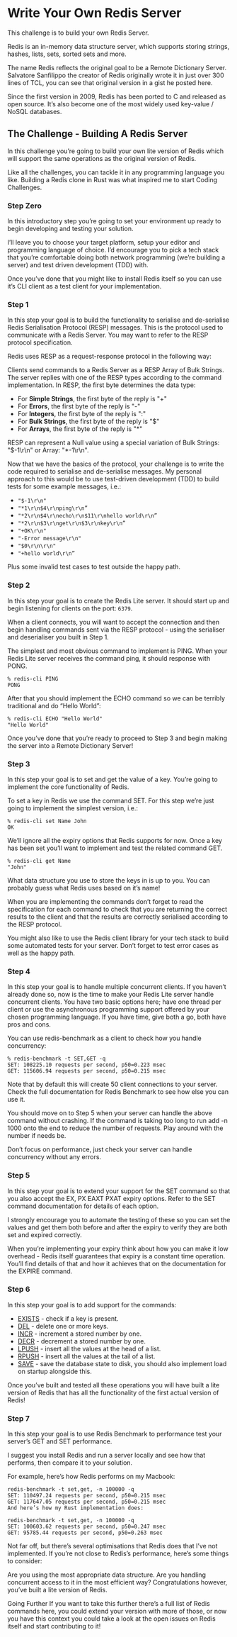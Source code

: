 # Write Your Own Redis Server
This challenge is to build your own Redis Server.

Redis is an in-memory data structure server, which supports storing strings, hashes, lists, sets, sorted sets and more.

The name Redis reflects the original goal to be a Remote Dictionary Server. Salvatore Sanfilippo the creator of Redis originally wrote it in just over 300 lines of TCL, you can see that original version in a gist he posted here.

Since the first version in 2009, Redis has been ported to C and released as open source. It’s also become one of the most widely used key-value / NoSQL databases.

## The Challenge - Building A Redis Server
In this challenge you’re going to build your own lite version of Redis which will support the same operations as the original version of Redis.

Like all the challenges, you can tackle it in any programming language you like. Building a Redis clone in Rust was what inspired me to start Coding Challenges.

### Step Zero
In this introductory step you’re going to set your environment up ready to begin developing and testing your solution.

I’ll leave you to choose your target platform, setup your editor and programming language of choice. I’d encourage you to pick a tech stack that you’re comfortable doing both network programming (we’re building a server) and test driven development (TDD) with.

Once you’ve done that you might like to install Redis itself so you can use it’s CLI client as a test client for your implementation.

### Step 1
In this step your goal is to build the functionality to serialise and de-serialise Redis Serialisation Protocol (RESP) messages. This is the protocol used to communicate with a Redis Server. You may want to refer to the RESP protocol specification.

Redis uses RESP as a request-response protocol in the following way:

Clients send commands to a Redis Server as a RESP Array of Bulk Strings.
The server replies with one of the RESP types according to the command implementation.
In RESP, the first byte determines the data type:

- For **Simple Strings**, the first byte of the reply is "+"
- For **Errors**, the first byte of the reply is "-"
- For **Integers**, the first byte of the reply is ":"
- For **Bulk Strings**, the first byte of the reply is "$"
- For **Arrays**, the first byte of the reply is "*"

RESP can represent a Null value using a special variation of Bulk Strings: "$-1\r\n" or Array: "*-1\r\n".

Now that we have the basics of the protocol, your challenge is to write the code required to serialise and de-serialise messages. My personal approach to this would be to use test-driven development (TDD) to build tests for some example messages, i.e.:

- ```"$-1\r\n"```
- ```"*1\r\n$4\r\nping\r\n”```
- ```"*2\r\n$4\r\necho\r\n$11\r\nhello world\r\n”```
- ```"*2\r\n$3\r\nget\r\n$3\r\nkey\r\n”```
- ```"+OK\r\n"```
- ```"-Error message\r\n"```
- ```"$0\r\n\r\n"```
- ```"+hello world\r\n”```

Plus some invalid test cases to test outside the happy path.

### Step 2
In this step your goal is to create the Redis Lite server. It should start up and begin listening for clients on the port: ```6379```.

When a client connects, you will want to accept the connection and then begin handling commands sent via the RESP protocol - using the serialiser and deserialiser you built in Step 1.

The simplest and most obvious command to implement is PING. When your Redis Lite server receives the command ping, it should response with PONG.

```
% redis-cli PING
PONG
```
After that you should implement the ECHO command so we can be terribly traditional and do “Hello World”:
```
% redis-cli ECHO "Hello World"
"Hello World"
```
Once you’ve done that you’re ready to proceed to Step 3 and begin making the server into a Remote Dictionary Server!

### Step 3
In this step your goal is to set and get the value of a key. You’re going to implement the core functionality of Redis.

To set a key in Redis we use the command SET. For this step we’re just going to implement the simplest version, i.e.:
```
% redis-cli set Name John
OK
```
We’ll ignore all the expiry options that Redis supports for now. Once a key has been set you’ll want to implement and test the related command GET.

```
% redis-cli get Name
"John"
```
What data structure you use to store the keys in is up to you. You can probably guess what Redis uses based on it’s name!

When you are implementing the commands don’t forget to read the specification for each command to check that you are returning the correct results to the client and that the results are correctly serialised according to the RESP protocol.

You might also like to use the Redis client library for your tech stack to build some automated tests for your server. Don’t forget to test error cases as well as the happy path.

### Step 4
In this step your goal is to handle multiple concurrent clients. If you haven’t already done so, now is the time to make your Redis Lite server handle concurrent clients. You have two basic options here; have one thread per client or use the asynchronous programming support offered by your chosen programming language. If you have time, give both a go, both have pros and cons.

You can use redis-benchmark as a client to check how you handle concurrency:
```
% redis-benchmark -t SET,GET -q
SET: 108225.10 requests per second, p50=0.223 msec
GET: 115606.94 requests per second, p50=0.215 msec
```
Note that by default this will create 50 client connections to your server. Check the full documentation for Redis Benchmark to see how else you can use it.

You should move on to Step 5 when your server can handle the above command without crashing. If the command is taking too long to run add -n 1000 onto the end to reduce the number of requests. Play around with the number if needs be.

Don’t focus on performance, just check your server can handle concurrency without any errors.

### Step 5
In this step your goal is to extend your support for the SET command so that you also accept the EX, PX EAXT PXAT expiry options. Refer to the SET command documentation for details of each option.

I strongly encourage you to automate the testing of these so you can set the values and get them both before and after the expiry to verify they are both set and expired correctly.

When you’re implementing your expiry think about how you can make it low overhead - Redis itself guarantees that expiry is a constant time operation. You’ll find details of that and how it achieves that on the documentation for the EXPIRE command.

### Step 6
In this step your goal is to add support for the commands:

- [EXISTS](https://redis.io/commands/exists/) - check if a key is present.
- [DEL](https://redis.io/commands/del/) - delete one or more keys.
- [INCR](https://redis.io/commands/incr/) - increment a stored number by one.
- [DECR](https://redis.io/commands/decr/) - decrement a stored number by one.
- [LPUSH](https://redis.io/commands/lpush/) - insert all the values at the head of a list.
- [RPUSH](https://redis.io/commands/rpush/) - insert all the values at the tail of a list.
- [SAVE](https://redis.io/commands/save/) - save the database state to disk, you should also implement load on startup alongside this.

Once you’ve built and tested all these operations you will have built a lite version of Redis that has all the functionality of the first actual version of Redis!

### Step 7
In this step your goal is to use Redis Benchmark to performance test your server’s GET and SET performance.

I suggest you install Redis and run a server locally and see how that performs, then compare it to your solution.

For example, here’s how Redis performs on my Macbook:
```
redis-benchmark -t set,get, -n 100000 -q
SET: 110497.24 requests per second, p50=0.215 msec
GET: 117647.05 requests per second, p50=0.215 msec
And here’s how my Rust implementation does:
```

```
redis-benchmark -t set,get, -n 100000 -q
SET: 100603.62 requests per second, p50=0.247 msec
GET: 95785.44 requests per second, p50=0.263 msec
```
Not far off, but there’s several optimisations that Redis does that I’ve not implemented. If you’re not close to Redis’s performance, here’s some things to consider:

Are you using the most appropriate data structure.
Are you handling concurrent access to it in the most efficient way?
Congratulations however, you’ve built a lite version of Redis.

Going Further
If you want to take this further there’s a full list of Redis commands here, you could extend your version with more of those, or now you have this context you could take a look at the open issues on Redis itself and start contributing to it!